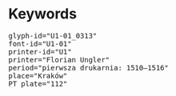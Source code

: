 # Keywords
<pre>
glyph-id="U1-01_0313"
font-id="U1-01"
printer-id="U1"
printer="Florian Ungler"
period="pierwsza drukarnia: 1510–1516"
place="Kraków"
PT plate="112"
</pre>
